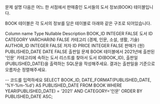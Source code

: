 문제 설명
다음은 어느 한 서점에서 판매중인 도서들의 도서 정보(BOOK) 테이블입니다.

BOOK 테이블은 각 도서의 정보를 담은 테이블로 아래와 같은 구조로 되어있습니다.

Column name	Type	Nullable	Description
BOOK_ID	INTEGER	FALSE	도서 ID
CATEGORY	VARCHAR(N)	FALSE	카테고리 (경제, 인문, 소설, 생활, 기술)
AUTHOR_ID	INTEGER	FALSE	저자 ID
PRICE	INTEGER	FALSE	판매가 (원)
PUBLISHED_DATE	DATE	FALSE	출판일
문제
BOOK 테이블에서 2021년에 출판된 '인문' 카테고리에 속하는 도서 리스트를 찾아서 도서 ID(BOOK_ID), 출판일 (PUBLISHED_DATE)을 출력하는 SQL문을 작성해주세요.
결과는 출판일을 기준으로 오름차순 정렬해주세요.


-- 코드를 입력하세요
SELECT BOOK_ID, DATE_FORMAT(PUBLISHED_DATE, '%Y-%m-%d') AS PUBLISHED_DATE FROM BOOK 
WHERE YEAR(PUBLISHED_DATE) = '2021' AND CATEGORY='인문' ORDER BY PUBLISHED_DATE ASC;

